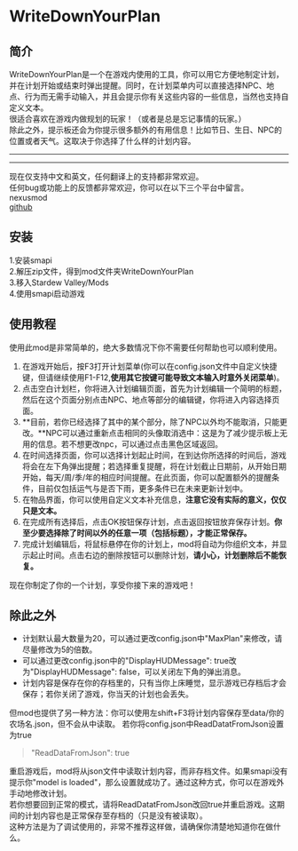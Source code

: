 # WriteDownYourPlan
## 简介
WriteDownYourPlan是一个在游戏内使用的工具，你可以用它方便地制定计划，并在计划开始或结束时弹出提醒。同时，在计划菜单内可以直接选择NPC、地点、行为而无需手动输入，并且会提示你有关这些内容的一些信息，当然也支持自定义文本。<br>
很适合喜欢在游戏内做规划的玩家！（或者是总是忘记事情的玩家。）<br>
除此之外，提示板还会为你提示很多额外的有用信息！比如节日、生日、NPC的位置或者天气。这取决于你选择了什么样的计划内容。<br>

------------------------
------------------------
现在仅支持中文和英文，任何翻译上的支持都非常欢迎。<br>
任何bug或功能上的反馈都非常欢迎，你可以在以下三个平台中留言。<br>
nexusmod<br>
[github](https://github.com/SevenDespised/WriteDownYourPlan)
## 安装
1.安装smapi<br>
2.解压zip文件，得到mod文件夹WriteDownYourPlan<br>
3.移入Stardew Valley/Mods<br>
4.使用smapi启动游戏<br>
## 使用教程
使用此mod是非常简单的，绝大多数情况下你不需要任何帮助也可以顺利使用。
1. 在游戏开始后，按F3打开计划菜单(你可以在config.json文件中自定义快捷键，但请继续使用F1-F12,**使用其它按键可能导致文本输入时意外关闭菜单**)。
2. 点击空白计划栏，你将进入计划编辑页面，首先为计划编辑一个简明的标题，然后在这个页面分别点击NPC、地点等部分的编辑键，你将进入内容选择页面。
3. **目前，若你已经选择了其中的某个部分，除了NPC以外均不能取消，只能更改。**NPC可以通过重新点击相同的头像取消选中：这是为了减少提示板上无用的信息。若不想更改npc，可以通过点击黑色区域返回。
4. 在时间选择页面，你可以选择计划起止时间，在到达你所选择的时间后，游戏将会在左下角弹出提醒；若选择重复提醒，将在计划截止日期前，从开始日期开始，每天/周/季/年的相应时间提醒。在此页面，你可以配置额外的提醒条件，目前仅包括运气与是否下雨，更多条件已在未来更新计划中。
5. 在物品界面，你可以使用自定义文本补充信息，**注意它没有实际的意义，仅仅只是文本。**
6. 在完成所有选择后，点击OK按钮保存计划，点击返回按钮放弃保存计划。**你至少要选择除了时间以外的任意一项（包括标题），才能正常保存。**
7. 完成计划编辑后，将鼠标悬停在你的计划上，mod将自动为你组织文本，并显示起止时间。点击右边的删除按钮可以删除计划，**请小心，计划删除后不能恢复。**

现在你制定了你的一个计划，享受你接下来的游戏吧！
## 除此之外
- 计划默认最大数量为20，可以通过更改config.json中"MaxPlan"来修改，请尽量修改为5的倍数。
- 可以通过更改config.json中的"DisplayHUDMessage": true改为"DisplayHUDMessage": false，可以关闭左下角的弹出消息。
- 计划内容是保存在你的存档里的，只有当你上床睡觉，显示游戏已存档后才会保存；若你关闭了游戏，你当天的计划也会丢失。

但mod也提供了另一种方法：你可以使用左shift+F3将计划内容保存至data/你的农场名.json，但不会从中读取。
若你将config.json中ReadDatatFromJson设置为true
> "ReadDataFromJson": true

重启游戏后，mod将从json文件中读取计划内容，而非存档文件。如果smapi没有提示你"model is loaded"，那么设置就成功了。通过这种方式，你可以在游戏外手动地修改计划。<br>
若你想要回到正常的模式，请将ReadDatatFromJson改回true并重启游戏。这期间的计划内容也是正常保存至存档的（只是没有被读取）。<br>
这种方法是为了调试使用的，非常不推荐这样做，请确保你清楚地知道你在做什么。
